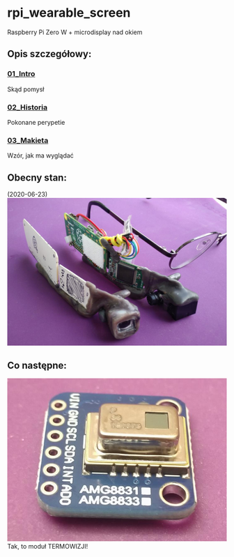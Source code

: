 # rpi_wearable_screen
Raspberry Pi Zero W + microdisplay nad okiem

## Opis szczegółowy:

### [01_Intro](01_Intro.md)

Skąd pomysł

### [02_Historia](02_Historia.md)

Pokonane perypetie

### [03_Makieta](03_Makieta.md)

Wzór, jak ma wyglądać

## Obecny stan:
 (2020-06-23)
![Od makiety do prototypu](_pics/pic_odmakietydo01.jpg)

## Co następne:
![Termowizja](_pics/pic_amg8833_02.jpg)
Tak, to moduł TERMOWIZJI!
